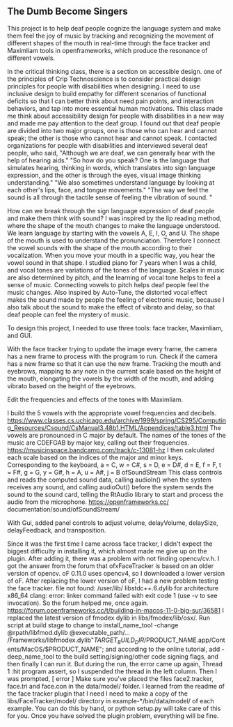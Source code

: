 ## The Dumb Become Singers

This project is to help deaf people cognize the language system and make them feel the joy of music by tracking and recognizing the movement of different shapes of the mouth in real-time through the face tracker and Maximliam tools in openframeworks, which produce the resonance of different vowels.

In the critical thinking class, there is a section on accessible design. one of the principles of Crip Technoscience is to consider practical design principles for people with disabilities when designing. I need to use inclusive design to build empathy for different scenarios of functional deficits so that I can better think about need pain points, and interaction behaviors, and tap into more essential human motivations. This class made me think about accessibility design for people with disabilities in a new way and made me pay attention to the deaf group. I found out that deaf people are divided into two major groups, one is those who can hear and cannot speak; the other is those who cannot hear and cannot speak. I contacted organizations for people with disabilities and interviewed several deaf people, who said, "Although we are deaf, we can generally hear with the help of hearing aids." "So how do you speak? One is the language that simulates hearing, thinking in words, which translates into sign language expression, and the other is through the eyes, visual image thinking understanding." "We also sometimes understand language by looking at each other's lips, face, and tongue movements." "The way we feel the sound is all through the tactile sense of feeling the vibration of sound. "

How can we break through the sign language expression of deaf people and make them think with sound? I was inspired by the lip reading method, where the shape of the mouth changes to make the language understood. We learn language by starting with the vowels A, E, I, O, and U. The shape of the mouth is used to understand the pronunciation. Therefore I connect the vowel sounds with the shape of the mouth according to their vocalization. When you move your mouth in a specific way, you hear the vowel sound in that shape. I studied piano for 7 years when I was a child, and vocal tones are variations of the tones of the language. Scales in music are also determined by pitch, and the learning of vocal tone helps to feel a sense of music. Connecting vowels to pitch helps deaf people feel the music changes. Also inspired by Auto-Tune, the distorted vocal effect makes the sound made by people the feeling of electronic music, because I also talk about the sound to make the effect of vibrato and delay, so that deaf people can feel the mystery of music.

To design this project, I needed to use three tools: face tracker, Maximliam, and GUI.

With the face tracker trying to update the image every frame, the camera has a new frame to process with the program to run. Check if the camera has a new frame so that it can use the new frame. Tracking the mouth and eyebrows, mapping to any note in the current scale based on the height of the mouth, elongating the vowels by the width of the mouth, and adding vibrato based on the height of the eyebrows.

Edit the frequencies and effects of the tones with Maximliam.

I build the 5 vowels with the appropriate vowel frequencies and decibels. https://www.classes.cs.uchicago.edu/archive/1999/spring/CS295/Computing_Resources/Csound/CsManual3.48b1.HTML/Appendices/table3.html
The vowels are pronounced in C major by default. The names of the tones of the music are CDEFGAB by major key, calling out their frequencies. https://musicinspace.bandcamp.com/track/c-13081-hz  I then calculated each scale based on the indices of the major and minor keys. Corresponding to the keyboard, a = C, w = C#, s = D, e = D#, d = E, f = F, t = F#, g = G, y = G#, h = A, u = A#, j = B
ofSoundStream This class controls and reads the computed sound data, calling audioIn() when the system receives any sound, and calling audioOut() before the system sends the sound to the sound card, telling the RtAudio library to start and process the audio from the microphone. https://openframeworks.cc/ documentation/sound/ofSoundStream/ 

With Gui, added panel controls to adjust volume, delayVolume, delaySize, delayFeedback, and transposition.

Since it was the first time I came across face tracker, I didn't expect the biggest difficulty in installing it, which almost made me give up on the plugin. After adding it, there was a problem with not finding opencv/cv.h. I got the answer from the forum that ofxFaceTracker is based on an older version of opencv. oF 0.11.0 uses opencv4, so I downloaded a lower version of oF. After replacing the lower version of oF, I had a new problem testing the face tracker. file not found: /user/lib/ libstdc++.6.dylib for architecture x86_64 clang: error: linker command failed with exit code 1 (use -v to see invocation). So the forum helped me, once again.
https://forum.openframeworks.cc/t/building-in-macos-11-0-big-sur/36581 
I replaced the latest version of fmodex dylib in libs/fmodex/lib/osx/. Run script at build stage to change to install_name_tool -change @rpath/libfmod.dylib @executable_path/... /Frameworks/libfmodex.dylib"$TARGET_BUILD_DIR/$PRODUCT_NAME.app/Contents/MacOS/$PRODUCT_NAME"; and according to the online tutorial, add -deep_name_tool to the build setting/signing/other code signing flags, and then finally I can run it. But during the run, the error came up again, Thread 1 :hit program assert, so I suspended the thread in the left column. Then I was prompted, [ error ] Make sure you've placed the files face2.tracker, face.tri and face.con in the data/model/ folder. I learned from the readme of the face tracker plugin that I need I need to make a copy of the libs/FaceTracker/model/ directory in example-*/bin/data/model/ of each example. You can do this by hand, or python setup.py will take care of this for you. Once you have solved the plugin problem, everything will be fine.









